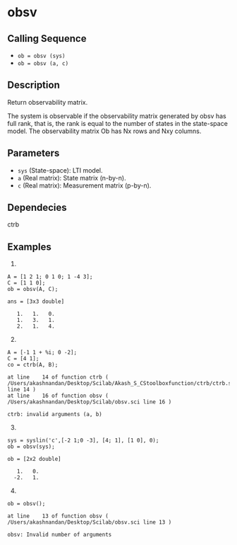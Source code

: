 # obsv

## Calling Sequence
- `ob = obsv (sys)`
- `ob = obsv (a, c)`

## Description
Return observability matrix.

The system is observable if the observability matrix generated by obsv has full rank, that is, the rank is equal to the number of states in the state-space model. The observability matrix Ob has Nx rows and Nxy columns.

## Parameters
- `sys` (State-space): LTI model.
- `a` (Real matrix): State matrix (n-by-n).
- `c` (Real matrix): Measurement matrix (p-by-n).

## Dependecies
ctrb

## Examples
1.
```
A = [1 2 1; 0 1 0; 1 -4 3];
C = [1 1 0];
ob = obsv(A, C);
```
```
ans = [3x3 double]

   1.   1.   0.
   1.   3.   1.
   2.   1.   4.
```

2.
```
A = [-1 1 + %i; 0 -2];
C = [4 1];
co = ctrb(A, B);
```
```
at line    14 of function ctrb ( /Users/akashnandan/Desktop/Scilab/Akash_S_CStoolboxfunction/ctrb/ctrb.sci line 14 )
at line    16 of function obsv ( /Users/akashnandan/Desktop/Scilab/obsv.sci line 16 )

ctrb: invalid arguments (a, b)
```

3.
```
sys = syslin('c',[-2 1;0 -3], [4; 1], [1 0], 0);
ob = obsv(sys);
```
```
ob = [2x2 double]

   1.   0.
  -2.   1.
```

4.
```
ob = obsv();
```
```
at line    13 of function obsv ( /Users/akashnandan/Desktop/Scilab/obsv.sci line 13 )

obsv: Invalid number of arguments
```
